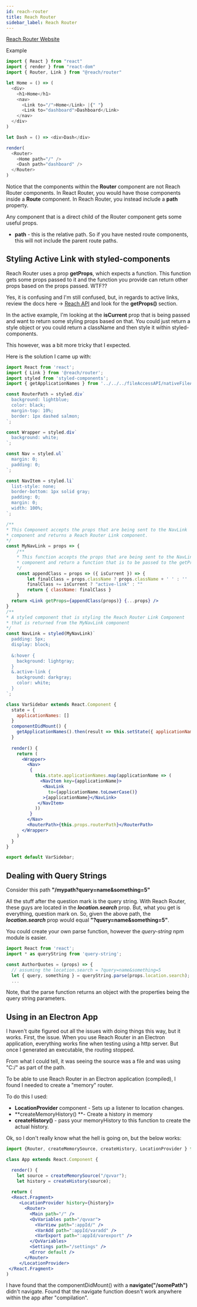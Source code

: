 ```yaml
---
id: reach-router
title: Reach Router
sidebar_label: Reach Router
---
```


[Reach Router Website](https://reach.tech/router)

Example 

```javascript
import { React } from "react"
import { render } from "react-dom"
import { Router, Link } from "@reach/router"

let Home = () => (
  <div>
    <h1>Home</h1>
    <nav>
      <Link to="/">Home</Link> |{" "}
      <Link to="dashboard">Dashboard</Link>
    </nav>
  </div>
)

let Dash = () => <div>Dash</div>

render(
  <Router>
    <Home path="/" />
    <Dash path="dashboard" />
  </Router>
)
```

Notice that the components within the **Router** component are not Reach Router components.  In React Router, you would have those components inside a **Route** component.  In Reach Router, you instead include a **path** property.

Any component that is a direct child of the Router component gets some useful props.

- **path** - this is the relative path.  So if you have nested route components, this will not include the parent route paths.



## Styling Active Link with styled-components

Reach Router uses a prop **getProps**, which expects a function.  This function gets some props passed to it and the function you provide can return other props based on the props passed.  WTF??

Yes, it is confusing and I'm still confused, but, in regards to active links, review the docs here -> [Reach API](https://reach.tech/router/api/Link) and look for the **getProps()** section.

In the active example, I'm looking at the **isCurrent** prop that is being passed and want to return some styling props based on that.  You could just return a style object or you could return a className and then style it within styled-components.  

This however, was a bit more tricky that I expected.

Here is the solution I came up with:

```jsx
import React from 'react';
import { Link } from '@reach/router';
import styled from 'styled-components';
import { getApplicationNames } from '../../../fileAccessAPI/nativeFileAccess';

const RouterPath = styled.div`
  background: lightblue;
  color: black;
  margin-top: 10%;
  border: 1px dashed salmon;
`;

const Wrapper = styled.div`
  background: white;
`;

const Nav = styled.ul`
  margin: 0;
  padding: 0;
`;

const NavItem = styled.li`
  list-style: none;
  border-bottom: 1px solid gray;
  padding: 0;
  margin: 0;
  width: 100%;
`;

/**
* This Component accepts the props that are being sent to the NavLink
* component and returns a Reach Router Link component.
*/
const MyNavLink = props => {
    /**
    * This function accepts the props that are being sent to the NavLink
    * component and return a function that is to be passed to the getProps function
    */
    const appendClass = props => ({ isCurrent }) => {
    	let finalClass = props.className ? props.className + ' ' : '' ;
    	finalClass += isCurrent ? "active-link" : ""
    	return { className: finalClass }
  	}
  return <Link getProps={appendClass(props)} {...props} />
}
/**
* A styled component that is styling the Reach Router Link Component
* that is returned from the MyNavLink component
*/
const NavLink = styled(MyNavLink)`
  padding: 5px;
  display: block;
  
  &:hover {
    background: lightgray;
  }
  &.active-link {
    background: darkgray;
    color: white;
  }
`;

class VarSidebar extends React.Component {
  state = {
    applicationNames: []
  }
  componentDidMount() {
    getApplicationNames().then(result => this.setState({ applicationNames: result }))
  }
  
  render() {
    return (      
      <Wrapper>
        <Nav>
         {
           this.state.applicationNames.map(applicationName => (
             <NavItem key={applicationName}>
              <NavLink 
                to={applicationName.toLowerCase()}
              >{applicationName}</NavLink>
            </NavItem>
           ))
         }
        </Nav>
        <RouterPath>{this.props.routerPath}</RouterPath>
      </Wrapper>
    )
  }
}

export default VarSidebar;
```

## Dealing with Query Strings

Consider this path **"/mypath?query=name&something=5"**

All the stuff after the question mark is the query string.  With Reach Router, these guys are located in the ***location.search*** prop.  But, what you get is everything, question mark on.  So, given the above path, the ***location.search*** prop would equal **"?query=name&something=5"**. 

You could create your own parse function, however the *query-string* npm module is easier.

```javascript
import React from 'react';
import * as queryString from 'query-string';

const AuthorQuotes = (props) => {
  // assuming the location.search = ?query=name&something=5
  let { query, something } = queryString.parse(props.location.search);
  ...
```

Note, that the parse function returns an object with the properties being the query string parameters.

## Using in an Electron App

I haven't quite figured out all the issues with doing things this way, but it works.  First, the issue.  When you use Reach Router in an Electron application, everything works fine when testing using a http server.  But once I generated an executable, the routing stopped.

From what I could tell, it was seeing the source was a file and was using "C:/" as part of the path.

To be able to use Reach Router in an Electron application (compiled), I found I needed to create a "memory" router.

To do this I used:

- **LocationProvider** component - Sets up a listener to location changes.
- **createMemoryHistory() **- Create a history in memory
- **createHistory()** - pass your memoryHistory to this function to create the actual history.

Ok, so I don't really know what the hell is going on, but the below works:

```jsx
import {Router, createMemorySource, createHistory, LocationProvider } from '@reach/router';

class App extends React.Component {

  render() {
    let source = createMemorySource("/qvvar");
    let history = createHistory(source);
      
  return (
  <React.Fragment>
     <LocationProvider history={history}>
       <Router>
         <Main path="/" />
         <QvVariables path="/qvvar">
           <VarView path=":appId/" />
           <VarAdd path=":appId/varadd" />
           <VarExport path=":appId/varexport" />
         </QvVariables>
         <Settings path="/settings" />
         <Error default />
       </Router>
     </LocationProvider>
 </React.Fragment>
)

```

I have found that the componentDidMount() with a **navigate("/somePath")** didn't navigate.  Found that the navigate function doesn't work anywhere within the app after "compilation".